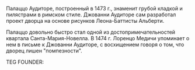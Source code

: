 Палаццо Аудиторе, построенный в 1473 г., знаменит грубой кладкой и пилястрами в римском стиле. Джованни Аудиторе сам разработал проект дворца на основе рисунков Леона-Баттисты Альберти.

Палаццо довольно быстро стал одной из достопримечательностей квартала Санта-Мария-Новелла. В 1474 г. Лоренцо Медичи упоминает о нем в письме к Джованни Аудиторе, с восхищением говоря о том, что дворец лишен "помпезности".





TEG FOUNDER:
#